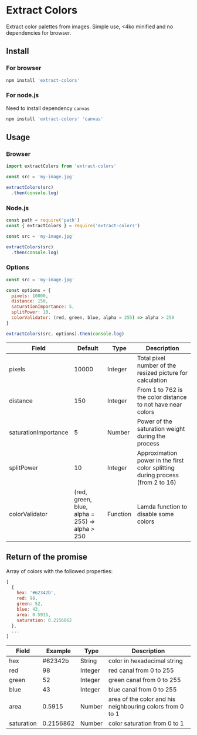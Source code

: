 # Extract Colors

Extract color palettes from images.
Simple use, <4ko minified and no dependencies for browser.


## Install

### For browser

```bash
npm install 'extract-colors'
```

### For node.js

Need to install dependency `canvas`

```bash
npm install 'extract-colors' 'canvas'
```

## Usage

### Browser

```js
import extractColors from 'extract-colors'

const src = 'my-image.jpg'

extractColors(src)
  .then(console.log)
```


### Node.js

```js
const path = require('path')
const { extractColors } = require('extract-colors')

const src = 'my-image.jpg'

extractColors(src)
  .then(console.log)
```


### Options

```js
const src = 'my-image.jpg'

const options = {
  pixels: 10000,
  distance: 150,
  saturationImportance: 5,
  splitPower: 10,
  colorValidator: (red, green, blue, alpha = 255) => alpha > 250
}

extractColors(src, options).then(console.log)
```

| Field | Default | Type | Description |
|---|---|---|---|
| pixels | 10000 | Integer | Total pixel number of the resized picture for calculation |
| distance | 150 | Integer | From 1 to 762 is the color distance to not have near colors |
| saturationImportance | 5 | Number | Power of the saturation weight during the process |
| splitPower | 10 | Integer | Approximation power in the first color splitting during process (from 2 to 16) |
| colorValidator | (red, green, blue, alpha = 255) => alpha > 250 | Function | Lamda function to disable some colors |


## Return of the promise

Array of colors with the followed properties:

```js
[
  {
    hex: '#62342b',
    red: 98,
    green: 52,
    blue: 43,
    area: 0.5915,
    saturation: 0.2156862
  },
  ...
]
```

| Field | Example | Type | Description |
|---|---|---|---|
| hex | #62342b | String | color in hexadecimal string |
| red | 98 | Integer | red canal from 0 to 255 |
| green | 52 | Integer | green canal from 0 to 255 |
| blue | 43 | Integer | blue canal from 0 to 255 |
| area | 0.5915 | Number | area of the color and his neighbouring colors from 0 to 1 |
| saturation | 0.2156862 | Number | color saturation from 0 to 1 |
